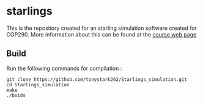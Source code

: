 # starlings
This is the repository created for an starling simulation software created for COP290. 
More information about this can be found at the [course web page](http://www.cse.iitd.ac.in/~suban/COP290/semII-2017-2018/)

## Build

Run the following commands for compilation :
```
git clone https://github.com/tonystark262/Starlings_simulation.git
cd Starlings_simulation
make
./boids  
```
